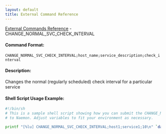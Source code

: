 ```yaml
---
layout: default
title: External Command Reference
---
```


<!--
************************************************
* AUTO GENERATED PAGE - USE ./update SCRIPT
************************************************
-->

<span class="glyphicon glyphicon-arrow-up"></span><a href="index.html"> External Commands Reference</a> - CHANGE_NORMAL_SVC_CHECK_INTERVAL<br>


#### Command Format:

`CHANGE_NORMAL_SVC_CHECK_INTERVAL;host_name;service_description;check_interval`

#### Description:

Changes the normal (regularly scheduled) check interval for a particular service

#### Shell Script Usage Example:

```sh
#!/bin/sh
# This is a sample shell script showing how you can submit the CHANGE_NORMAL_SVC_CHECK_INTERVAL command
# to Naemon. Adjust variables to fit your environment as necessary.

printf "[%lu] CHANGE_NORMAL_SVC_CHECK_INTERVAL;host1;service1;10\n" `date +%s` > /var/lib/naemon/naemon.cmd
```



